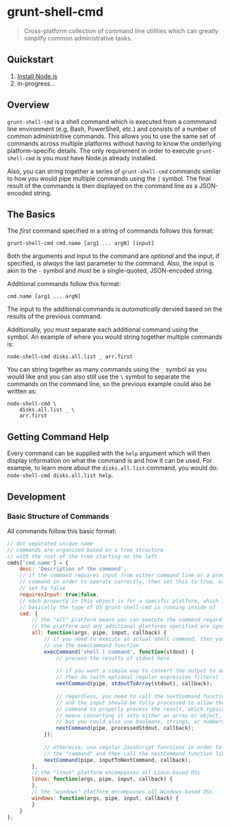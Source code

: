 # grunt-shell-cmd

> Cross-platform collection of command line utilities which can
> greatly simplify common administrative tasks.

## Quickstart

1. [Install Node.js](http://nodejs.org/download/)
2. in-progress...

## Overview

`grunt-shell-cmd` is a shell command which is executed from a commmand line
environment (e.g, Bash, PowerShell, etc.) and consists of a number of common
administritive commands.  This allows you to use the same set of commands across
multiple platforms without having to know the underlying platform-specific
details.  The only requirement in order to execute `grunt-shell-cmd` is you
*must* have Node.js already installed.

Also, you can string together a series of `grunt-shell-cmd` commands similar
to how you would pipe multiple commands using the `|` symbol.  The final result
of the commands is then displayed on the command line as a JSON-encoded string.

## The Basics

The *first* command specified in a string of commands follows this format:

```
grunt-shell-cmd cmd.name [arg1 ... argN] [input]
```

Both the arguments and input to the command are _optional_ and the input,
if specified, is _always_ the last parameter to the command.  Also, the input
is akin to the `-` symbol and *must* be a single-quoted, JSON-encoded string.

Additional commands follow this format:

```
cmd.name [arg1 ... argN]
```

The input to the additional commands is _automatically_ dervied based on the
results of the previous command.

Additionally, you *must* separate each additional command using the `_` symbol.
An example of where you would string together multiple commands is:

```
node-shell-cmd disks.all.list _ arr.first
```

You can string together as many commands using the `_` symbol as you would like
and you can also still use the `\` symbol to separate the commands on the
command line, so the previous example could also be written as:

```
node-shell-cmd \
    disks.all.list _ \
    arr.first
```

## Getting Command Help

Every command can be supplied with the `help` argument which will then display
information on what the command is and how it can be used.  For example, to
learn more about the `disks.all.list` command, you would do:
`node-shell-cmd disks.all.list help`.

## Development

### Basic Structure of Commands

All commands follow this basic format:

```javascript
// dot separated unique name
// commands are organized based on a tree structure
// with the root of the tree starting on the left
cmds['cmd.name'] = {
    desc: 'Description of the command',
    // if the command requires input from either command line or a previous
    // command in order to operate correctly, then set this to true, otherwise
    // set to false
    requiresInput: true|false,
    // each property in this object is for a specific platform, which is
    // basically the type of OS grunt-shell-cmd is running inside of
    cmd: {
        // the "all" platform means you can execute the command regardless of
        // the platform and any additional platforms specified are ignored
        all: function(args, pipe, input, callback) {
            // if you need to execute an actual shell command, then you must
            // use the execCommand function
            execCommand('shell | command', function(stdout) {
                // process the results of stdout here
                
                // if you want a simple way to convert the output to an array
                // then do (with optional regular expression filters)
                nextCommand(pipe, stdoutToArray(stdout), callback);
                
                // regardless, you need to call the nextCommand function
                // and the input should be fully processed to allow the next
                // command to properly process the result, which typically
                // means converting it into either an array or object,
                // but you could also use booleans, strings, or numbers
                nextCommand(pipe, processedStdout, callback);
            });
            
            // otherwise, use regular JavaScript functions in order to execute
            // the "command" and then call the nextCommand function like so
            nextCommand(pipe, inputToNextCommand, callback);
        },
        // the "linux" platform encompasses all Linux-based OSs
        linux: function(args, pipe, input, callback) {
        },
        // the "windows" platform encompasses all Windows-based OSs
        windows: function(args, pipe, input, callback) {
        }
    }
};
```
